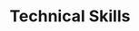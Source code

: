 ---
title: "Technical Skills"
type: "homepage"
intro: >-
  Technical expertise spanning software development and AI.

technical_groups:
  - title: "Programming Languages"
    skills:
      - icon: ".Net"
        name: ".Net"
      - icon: "python"
        name: "Python"
      - icon: "js"
        name: "JavaScript"
      - icon: "typescript"
        name: "TypeScript"

  - title: "Web Fundamentals"
    skills:
      - icon: "html5"
        name: "HTML"
      - icon: "css3-alt"
        name: "CSS"

  - title: "Query Languages"
    skills:
      - icon: "database"
        name: "SQL"
      - icon: "server"
        name: "NoSQL"

  - title: "Web & UI"
    skills:
      - icon: "bolt"
        name: "FastAPI"
      - icon: "atom"
        name: "React"
      - icon: "forward"
        name: "Next.js"

  - title: "Data Science"
    skills:
      - icon: "square-root-alt"
        name: "NumPy"
      - icon: "table-cells"
        name: "Pandas"

  - title: "AI Frameworks"
    skills:
      - icon: "network-wired"
        name: "PyTorch"
      - icon: "c"
        name: "CrewAI"
      - icon: "diagram-project"
        name: "Flowise"
      - icon: "bolt"
        name: "n8n"

  - title: "Development Tools"
    skills:
      - icon: "code-branch"
        name: "Git"
      - icon: "github"
        name: "GitHub"
      - icon: "code"
        name: "VSCode"
      - icon: "docker"
        name: "Docker"
      - icon: "laptop-code"
        name: "Jupyter"
      - icon: "database"
        name: "PostgreSQL"
      - icon: "database"
        name: "SQLServer"
      - icon: "leaf"
        name: "MongoDB"
      - icon: "database"
        name: "Supabase"
      - icon: "cloud"
        name: "Azure"
      - icon: "cloud"
        name: "AWS"
--- 